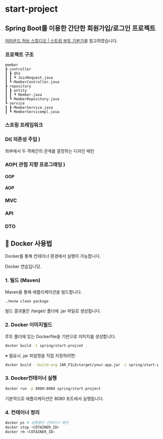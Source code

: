 # start-project

## Spring Boot를 이용한 간단한 회원가입/로그인 프로젝트

[어라운드 허브 스튜디오 | 스트링 부트 기본기](https://youtu.be/AalcVuKwBUM?feature=shared)를 참고하였습니다.

### 프로젝트 구조
```
member
┣ controller
┃ ┣ dto
┃ ┃ ┗ JoinRequest.java
┃ ┗ MemberController.java
┣ repository
┃ ┣ entity
┃ ┃ ┗ Member.java
┃ ┗ MemberRepository.java
┗ service
┃ ┣ MemberService.java
┃ ┗ MemberServicempl.java
```

### 스프링 프레임워크

### DI( 의존성 주입 )
외부에서 두 객체간의 관계를 결정하는 디자인 패턴

### AOP( 관점 지향 프로그래밍 )

#### OOP

#### AOP

### MVC

### API

### DTO
 


## 🐳 Docker 사용법

Docker를 통해 컨테이너 환경에서 실행이 가능합니다.

Docker 연습입니당.


### 1. 빌드 (Maven)

Maven을 통해 애플리케이션을 빌드합니다.

```bash
./mvnw clean package
```
빌드 결과물은 /target/ 폴더에 .jar 파일로 생성됩니다.

### 2. Docker 이미지빌드
루트 폴더에 있는 Dockerfile을 기반으로 이미지를 생성합니다.
```bash
docker build -t spring/start-projcet .
```
※ 필요시 .jar 파일명을 직접 지정하려면:
```bash
docker build --build-arg JAR_FILE=target/your-app.jar -t spring/start-project .
```

### 3. Docker컨테이너 실행
```bash
docker run -p 8080:8080 spring/start-project
```
기본적으로 애플리케이션은 8080 포트에서 실행됩니다.


### 4. 컨테이너 정리
```bash
docker ps # 실행중인 컨테이너 확인
docker stop <COTAINER_ID>
docker rm <COTAINER_ID>
```

